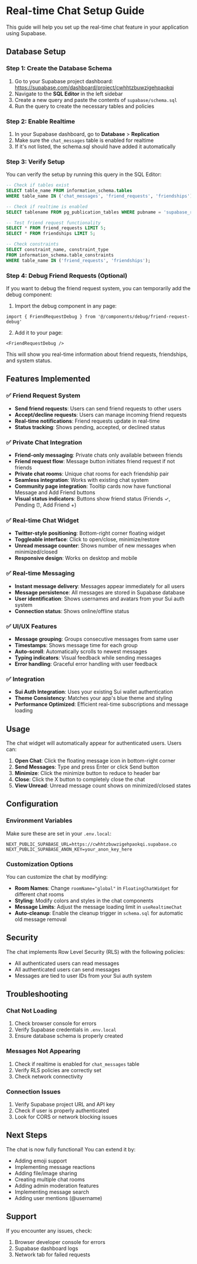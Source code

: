 # Real-time Chat Setup Guide

This guide will help you set up the real-time chat feature in your application using Supabase.

## Database Setup

### Step 1: Create the Database Schema

1. Go to your Supabase project dashboard: https://supabase.com/dashboard/project/cwhhtzbuwzigehpaokqi
2. Navigate to the **SQL Editor** in the left sidebar
3. Create a new query and paste the contents of `supabase/schema.sql`
4. Run the query to create the necessary tables and policies

### Step 2: Enable Realtime

1. In your Supabase dashboard, go to **Database** > **Replication**
2. Make sure the `chat_messages` table is enabled for realtime
3. If it's not listed, the schema.sql should have added it automatically

### Step 3: Verify Setup

You can verify the setup by running this query in the SQL Editor:

```sql
-- Check if tables exist
SELECT table_name FROM information_schema.tables
WHERE table_name IN ('chat_messages', 'friend_requests', 'friendships');

-- Check if realtime is enabled
SELECT tablename FROM pg_publication_tables WHERE pubname = 'supabase_realtime';

-- Test friend request functionality
SELECT * FROM friend_requests LIMIT 5;
SELECT * FROM friendships LIMIT 5;

-- Check constraints
SELECT constraint_name, constraint_type
FROM information_schema.table_constraints
WHERE table_name IN ('friend_requests', 'friendships');
```

### Step 4: Debug Friend Requests (Optional)

If you want to debug the friend request system, you can temporarily add the debug component:

1. Import the debug component in any page:
```tsx
import { FriendRequestDebug } from '@/components/debug/friend-request-debug'
```

2. Add it to your page:
```tsx
<FriendRequestDebug />
```

This will show you real-time information about friend requests, friendships, and system status.

## Features Implemented

### ✅ Friend Request System
- **Send friend requests**: Users can send friend requests to other users
- **Accept/decline requests**: Users can manage incoming friend requests
- **Real-time notifications**: Friend requests update in real-time
- **Status tracking**: Shows pending, accepted, or declined status

### ✅ Private Chat Integration
- **Friend-only messaging**: Private chats only available between friends
- **Friend request flow**: Message button initiates friend request if not friends
- **Private chat rooms**: Unique chat rooms for each friendship pair
- **Seamless integration**: Works with existing chat system
- **Community page integration**: Tooltip cards now have functional Message and Add Friend buttons
- **Visual status indicators**: Buttons show friend status (Friends ✓, Pending ⏰, Add Friend +)

### ✅ Real-time Chat Widget
- **Twitter-style positioning**: Bottom-right corner floating widget
- **Toggleable interface**: Click to open/close, minimize/restore
- **Unread message counter**: Shows number of new messages when minimized/closed
- **Responsive design**: Works on desktop and mobile

### ✅ Real-time Messaging
- **Instant message delivery**: Messages appear immediately for all users
- **Message persistence**: All messages are stored in Supabase database
- **User identification**: Shows usernames and avatars from your Sui auth system
- **Connection status**: Shows online/offline status

### ✅ UI/UX Features
- **Message grouping**: Groups consecutive messages from same user
- **Timestamps**: Shows message time for each group
- **Auto-scroll**: Automatically scrolls to newest messages
- **Typing indicators**: Visual feedback while sending messages
- **Error handling**: Graceful error handling with user feedback

### ✅ Integration
- **Sui Auth Integration**: Uses your existing Sui wallet authentication
- **Theme Consistency**: Matches your app's blue theme and styling
- **Performance Optimized**: Efficient real-time subscriptions and message loading

## Usage

The chat widget will automatically appear for authenticated users. Users can:

1. **Open Chat**: Click the floating message icon in bottom-right corner
2. **Send Messages**: Type and press Enter or click Send button
3. **Minimize**: Click the minimize button to reduce to header bar
4. **Close**: Click the X button to completely close the chat
5. **View Unread**: Unread message count shows on minimized/closed states

## Configuration

### Environment Variables
Make sure these are set in your `.env.local`:

```env
NEXT_PUBLIC_SUPABASE_URL=https://cwhhtzbuwzigehpaokqi.supabase.co
NEXT_PUBLIC_SUPABASE_ANON_KEY=your_anon_key_here
```

### Customization Options

You can customize the chat by modifying:

- **Room Names**: Change `roomName="global"` in `FloatingChatWidget` for different chat rooms
- **Styling**: Modify colors and styles in the chat components
- **Message Limits**: Adjust the message loading limit in `useRealtimeChat`
- **Auto-cleanup**: Enable the cleanup trigger in `schema.sql` for automatic old message removal

## Security

The chat implements Row Level Security (RLS) with the following policies:
- All authenticated users can read messages
- All authenticated users can send messages
- Messages are tied to user IDs from your Sui auth system

## Troubleshooting

### Chat Not Loading
1. Check browser console for errors
2. Verify Supabase credentials in `.env.local`
3. Ensure database schema is properly created

### Messages Not Appearing
1. Check if realtime is enabled for `chat_messages` table
2. Verify RLS policies are correctly set
3. Check network connectivity

### Connection Issues
1. Verify Supabase project URL and API key
2. Check if user is properly authenticated
3. Look for CORS or network blocking issues

## Next Steps

The chat is now fully functional! You can extend it by:

- Adding emoji support
- Implementing message reactions
- Adding file/image sharing
- Creating multiple chat rooms
- Adding admin moderation features
- Implementing message search
- Adding user mentions (@username)

## Support

If you encounter any issues, check:
1. Browser developer console for errors
2. Supabase dashboard logs
3. Network tab for failed requests
